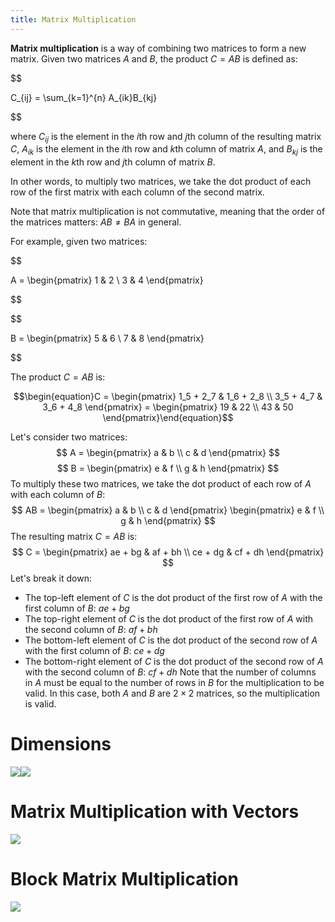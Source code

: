 ```yaml
---
title: Matrix Multiplication
---
```


**Matrix multiplication** is a way of combining two matrices to form a new matrix. Given two matrices $A$ and $B$, the product $C = AB$ is defined as:

$$

C_{ij} = \sum_{k=1}^{n} A_{ik}B_{kj}

$$

where $C_{ij}$ is the element in the $i$th row and $j$th column of the resulting matrix $C$, $A_{ik}$ is the element in the $i$th row and $k$th column of matrix $A$, and $B_{kj}$ is the element in the $k$th row and $j$th column of matrix $B$.

In other words, to multiply two matrices, we take the dot product of each row of the first matrix with each column of the second matrix.

Note that matrix multiplication is not commutative, meaning that the order of the matrices matters: $AB \neq BA$ in general.

For example, given two matrices:

$$

A = \begin{pmatrix} 1 & 2 \\ 3 & 4 \end{pmatrix}

$$

$$

B = \begin{pmatrix} 5 & 6 \\ 7 & 8 \end{pmatrix}

$$

The product $C = AB$ is:

$$\begin{equation}C = \begin{pmatrix} 1_5 + 2_7 & 1_6 + 2_8 \\ 3_5 + 4_7 & 3_6 + 4_8 \end{pmatrix} = \begin{pmatrix} 19 & 22 \\ 43 & 50 \end{pmatrix}\end{equation}$$

Let's consider two matrices:
$$
A = \begin{pmatrix} a & b \\ c & d \end{pmatrix}
$$
$$
B = \begin{pmatrix} e & f \\ g & h \end{pmatrix}
$$
To multiply these two matrices, we take the dot product of each row of $A$ with each column of $B$:
$$
AB = \begin{pmatrix} a & b \\ c & d \end{pmatrix} \begin{pmatrix} e & f \\ g & h \end{pmatrix}
$$
The resulting matrix $C = AB$ is:
$$
C = \begin{pmatrix} ae + bg & af + bh \\ ce + dg & cf + dh \end{pmatrix}
$$
Let's break it down:
- The top-left element of $C$ is the dot product of the first row of $A$ with the first column of $B$: $ae + bg$
- The top-right element of $C$ is the dot product of the first row of $A$ with the second column of $B$: $af + bh$
- The bottom-left element of $C$ is the dot product of the second row of $A$ with the first column of $B$: $ce + dg$
- The bottom-right element of $C$ is the dot product of the second row of $A$ with the second column of $B$: $cf + dh$
Note that the number of columns in $A$ must be equal to the number of rows in $B$ for the multiplication to be valid. In this case, both $A$ and $B$ are $2 \times 2$ matrices, so the multiplication is valid.

# Dimensions
![](../attachments/cleanshot-2025-01-14-at-1215362x.png)![](../attachments/cleanshot-2025-01-14-at-1216062x.png)

# Matrix Multiplication with Vectors
![](../attachments/cleanshot-2025-01-14-at-1218452x.png)

# Block Matrix Multiplication
![](../attachments/cleanshot-2025-01-14-at-1216362x.png)
